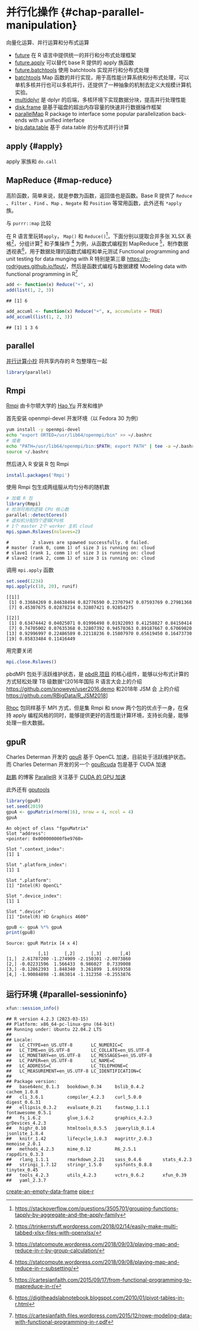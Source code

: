 # 并行化操作 {#chap-parallel-manipulation}

向量化运算、并行运算和分布式运算

- [future](https://github.com/HenrikBengtsson/future) 在 R 语言中提供统一的并行和分布式处理框架
- [future.apply](https://github.com/HenrikBengtsson/future.apply) 可以替代 base R 提供的 apply 族函数
- [future.batchtools](https://github.com/HenrikBengtsson/future.batchtools) 使用 batchtools 实现并行和分布式处理
- [batchtools](https://github.com/mllg/batchtools) Map 函数的并行实现，用于高性能计算系统和分布式处理，可以单机多核并行也可以多机并行，还提供了一种抽象的机制去定义大规模计算机实验。
- [multidplyr](https://github.com/hadley/multidplyr) 是 dplyr 的后端，多核环境下实现数据分块，提高并行处理性能
- [disk.frame](https://github.com/xiaodaigh/disk.frame) 是基于磁盘的超出内存容量的快速并行数据操作框架
- [parallelMap](https://github.com/berndbischl/parallelMap) R package to interface some popular parallelization back-ends with a unified interface
- [big.data.table](https://github.com/jangorecki/big.data.table) 基于 data.table 的分布式并行计算

## apply {#apply}

apply 家族和 `do.call` 

## MapReduce {#map-reduce}

高阶函数，简单来说，就是参数为函数，返回值也是函数。Base R 提供了 `Reduce` 、`Filter` 、`Find` 、`Map` 、`Negate` 和 `Position` 等常用函数，此外还有 `*apply` 族。

与 `purrr::map` 比较

在 R 语言里玩转`apply`， `Map()` 和 `Reduce()`[^apply-family]，下面分别以提取合并多张 XLSX 表格[^openxl-map]，分组计算[^by-group-calculation] 和子集操作 [^subsetting] 为例，从函数式编程到 MapReduce [^funcprog-map-reduce]，制作数据透视表[^pivot-tables]，用于数据处理的函数式编程和单元测试 Functional programming and unit testing for data munging with R 特别是第三章 <https://b-rodrigues.github.io/fput/>，然后是函数式编程与数据建模 Modeling data with functional programming in R[^modeling-funcprog]



```r
add <- function(x) Reduce("+", x)
add(list(1, 2, 3))
```

```
## [1] 6
```

```r
add_accuml <- function(x) Reduce("+", x, accumulate = TRUE)
add_accuml(list(1, 2, 3))
```

```
## [1] 1 3 6
```


## parallel 

[并行计算小抄](https://github.com/ardeeshany/Parallel_Computing) 将共享内存的 R 包整理在一起


```r
library(parallel)
```


## Rmpi 

[Rmpi](http://fisher.stats.uwo.ca/faculty/yu/Rmpi/) 由卡尔顿大学的 [Hao Yu](https://www.uwo.ca/stats/people/bios/hao-yu.html) 开发和维护

首先安装 openmpi-devel 开发环境（以 Fedora 30 为例）


```bash
yum install -y openmpi-devel
echo "export ORTED=/usr/lib64/openmpi/bin" >> ~/.bashrc
# 或者
echo "PATH=/usr/lib64/openmpi/bin:$PATH; export PATH" | tee -a ~/.bashrc
source ~/.bashrc
```

然后进入 R 安装 R 包 Rmpi


```r
install.packages('Rmpi')
```

使用 Rmpi 包生成两组服从均匀分布的随机数


```r
# 加载 R 包
library(Rmpi)
# 检测可用的逻辑 CPU 核心数
parallel::detectCores()
# 虚拟机分配四个逻辑CPU核 
# 1个 master 2个 worker 主机 cloud
mpi.spawn.Rslaves(nslaves=2)
```
```
#         2 slaves are spawned successfully. 0 failed.
# master (rank 0, comm 1) of size 3 is running on: cloud
# slave1 (rank 1, comm 1) of size 3 is running on: cloud
# slave2 (rank 2, comm 1) of size 3 is running on: cloud
```

调用 `mpi.apply` 函数


```r
set.seed(1234)
mpi.apply(c(10, 20), runif)
```
```
[[1]]
 [1] 0.33684269 0.84638494 0.82776590 0.23707947 0.07593769 0.27981368
 [7] 0.45307675 0.02878214 0.32807421 0.92854275

[[2]]
 [1] 0.63474442 0.04025071 0.01996498 0.01922093 0.41258827 0.84150414
 [7] 0.74705002 0.07635368 0.32807392 0.94570363 0.89187667 0.67069020
[13] 0.92996997 0.22486589 0.22118236 0.15807970 0.65619450 0.16473730
[19] 0.85833484 0.11416449
```

用完要关闭


```r
mpi.close.Rslaves()
```

pbdMPI 包处于活跃维护状态，是 [pbdR 项目](https://github.com/RBigData) 的核心组件，能够以分布式计算的方式轻松处理 TB 级数据^[2016年国际 R 语言大会上的介绍<https://github.com/snoweye/user2016.demo> 和2018年 JSM 会 上的介绍 <https://github.com/RBigData/R_JSM2018>]

[Rhpc](https://prs.ism.ac.jp/~nakama/Rhpc/) 包同样基于 MPI 方式，但是集 Rmpi 和 snow 两个包的优点于一身，在保持 apply 编程风格的同时，能够提供更好的高性能计算环境，支持长向量，能够处理一些大数据。

## gpuR

Charles Determan 开发的 [gpuR](https://github.com/cdeterman/gpuR) 基于 OpenCL 加速，目前处于活跃维护状态。而 Charles Determan 开发的另一个 [gpuRcuda](https://github.com/gpuRcore/gpuRcuda) 包是基于 CUDA 加速

[赵鹏](https://github.com/PatricZhao) 的博客 [ParallelR](http://www.parallelr.com/) 关注基于 [CUDA 的 GPU 加速](https://devblogs.nvidia.com/accelerate-r-applications-cuda/)

此外还有 [gputools](https://github.com/nullsatz/gputools)


```r
library(gpuR)
set.seed(2019)
gpuA <- gpuMatrix(rnorm(16), nrow = 4, ncol = 4)
gpuA
```
```
An object of class "fgpuMatrix"
Slot "address":
<pointer: 0x000000000fbe9760>

Slot ".context_index":
[1] 1

Slot ".platform_index":
[1] 1

Slot ".platform":
[1] "Intel(R) OpenCL"

Slot ".device_index":
[1] 1

Slot ".device":
[1] "Intel(R) HD Graphics 4600"
```

```r
gpuB <- gpuA %*% gpuA
print(gpuB)
```
```
Source: gpuR Matrix [4 x 4]

            [,1]      [,2]      [,3]       [,4]
[1,]  2.61787200 -1.274909 -2.150301 -2.0073860
[2,] -0.02231596  1.566433  0.986027  0.7339008
[3,] -0.12862393  1.848340  3.261899  1.6919358
[4,] -1.90084898 -1.863014 -1.312350 -0.2553876
```



## 运行环境 {#parallel-sessioninfo}


```r
xfun::session_info()
```

```
## R version 4.2.3 (2023-03-15)
## Platform: x86_64-pc-linux-gnu (64-bit)
## Running under: Ubuntu 22.04.2 LTS
## 
## Locale:
##   LC_CTYPE=en_US.UTF-8       LC_NUMERIC=C              
##   LC_TIME=en_US.UTF-8        LC_COLLATE=en_US.UTF-8    
##   LC_MONETARY=en_US.UTF-8    LC_MESSAGES=en_US.UTF-8   
##   LC_PAPER=en_US.UTF-8       LC_NAME=C                 
##   LC_ADDRESS=C               LC_TELEPHONE=C            
##   LC_MEASUREMENT=en_US.UTF-8 LC_IDENTIFICATION=C       
## 
## Package version:
##   base64enc_0.1.3   bookdown_0.34     bslib_0.4.2       cachem_1.0.8     
##   cli_3.6.1         compiler_4.2.3    curl_5.0.0        digest_0.6.31    
##   ellipsis_0.3.2    evaluate_0.21     fastmap_1.1.1     fontawesome_0.5.1
##   fs_1.6.2          glue_1.6.2        graphics_4.2.3    grDevices_4.2.3  
##   highr_0.10        htmltools_0.5.5   jquerylib_0.1.4   jsonlite_1.8.4   
##   knitr_1.42        lifecycle_1.0.3   magrittr_2.0.3    memoise_2.0.1    
##   methods_4.2.3     mime_0.12         R6_2.5.1          rappdirs_0.3.3   
##   rlang_1.1.1       rmarkdown_2.21    sass_0.4.6        stats_4.2.3      
##   stringi_1.7.12    stringr_1.5.0     sysfonts_0.8.8    tinytex_0.45     
##   tools_4.2.3       utils_4.2.3       vctrs_0.6.2       xfun_0.39        
##   yaml_2.3.7
```

[create-an-empty-data-frame](https://stackoverflow.com/questions/10689055)
[pipe-r](https://www.datacamp.com/community/tutorials/pipe-r-tutorial)

[^modeling-funcprog]: https://cartesianfaith.files.wordpress.com/2015/12/rowe-modeling-data-with-functional-programming-in-r.pdf
[^funcprog-map-reduce]: https://cartesianfaith.com/2015/09/17/from-functional-programming-to-mapreduce-in-r/
[^pivot-tables]: https://digitheadslabnotebook.blogspot.com/2010/01/pivot-tables-in-r.html
[^openxl-map]: https://trinkerrstuff.wordpress.com/2018/02/14/easily-make-multi-tabbed-xlsx-files-with-openxlsx/
[^by-group-calculation]: https://statcompute.wordpress.com/2018/09/03/playing-map-and-reduce-in-r-by-group-calculation/
[^subsetting]: https://statcompute.wordpress.com/2018/09/08/playing-map-and-reduce-in-r-subsetting/
[^apply-family]: https://stackoverflow.com/questions/3505701/grouping-functions-tapply-by-aggregate-and-the-apply-family
